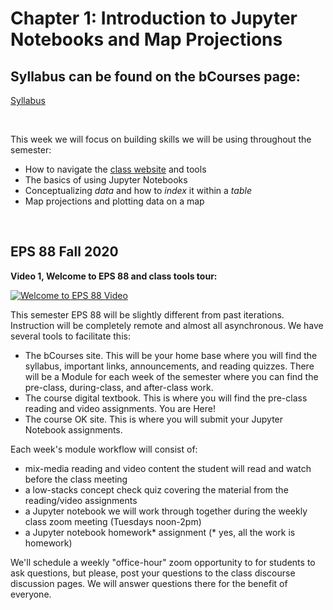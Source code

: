 Chapter 1: Introduction to Jupyter Notebooks and Map Projections
=======================

## Syllabus can be found on the bCourses page:
[Syllabus](https://bcourses.berkeley.edu/courses/1494649/assignments/syllabus)

<br>

This week we will focus on building skills we will be using throughout the semester:

* How to navigate the [class website](https://bcourses.berkeley.edu/courses/1494649) and tools
* The basics of using Jupyter Notebooks
* Conceptualizing *data* and how to *index* it within a *table*
* Map projections and plotting data on a map

<br>

## EPS 88 Fall 2020

**Video 1, Welcome to EPS 88 and class tools tour:**

[![Welcome to EPS 88 Video](http://img.youtube.com/vi/6-K3slGttf8/0.jpg)](http://www.youtube.com/watch?v=6-K3slGttf8 "")

This semester EPS 88 will be slightly different from past iterations. Instruction will be completely remote and almost all asynchronous. We have several tools to facilitate this:

- The bCourses site. This will be your home base where you will find the syllabus, important links, announcements, and reading quizzes. There will be a Module for each week of the semester where you can find the pre-class, during-class, and after-class work.
- The course digital textbook. This is where you will find the pre-class reading and video assignments. You are Here!
- The course OK site. This is where you will submit your Jupyter Notebook assignments.

Each week's module workflow will consist of:
* mix-media reading and video content the student will read and watch before the class meeting
* a low-stacks concept check quiz covering the material from the reading/video assignments
* a Jupyter notebook we will work through together during the weekly class zoom meeting (Tuesdays noon-2pm)
* a Jupyter notebook homework\* assignment (\* yes, all the work is homework)

We'll schedule a weekly "office-hour" zoom opportunity to for students to ask questions, but please, post your questions to the class discourse discussion pages. We will answer questions there for the benefit of everyone.
